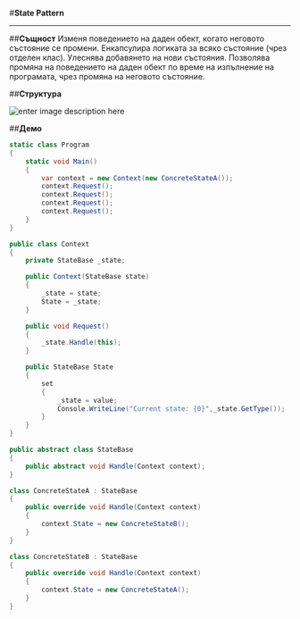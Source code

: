 #**State Pattern**


----------
##**Същност**
Изменя поведението на даден обект, когато неговото състояние се промени. Енкапсулира логиката за всяко състояние (чрез отделен клас). Улеснява добавянето на нови състояния. Позволява промяна на поведението на даден обект по време на изпълнение на програмата, чрез промяна на неговото състояние. 

##**Структура**

![enter image description here](https://github.com/tokera/TelerikAcademyHomeworks/blob/master/HighQualityCode/BehavioralPatterns\images\state.jpg)

##**Демо**
```cs
static class Program
{
    static void Main()
    {
        var context = new Context(new ConcreteStateA());
        context.Request();
        context.Request();
        context.Request();
        context.Request();
    }
}

public class Context
{
    private StateBase _state;

    public Context(StateBase state)
    {
        _state = state;
        State = _state;
    }

    public void Request()
    {
        _state.Handle(this);
    }

    public StateBase State
    {
        set
        {
            _state = value;
            Console.WriteLine("Current state: {0}",_state.GetType());
        }
    }
}

public abstract class StateBase
{
    public abstract void Handle(Context context);
}

class ConcreteStateA : StateBase
{
    public override void Handle(Context context)
    {
        context.State = new ConcreteStateB();
    }
}

class ConcreteStateB : StateBase
{
    public override void Handle(Context context)
    {
        context.State = new ConcreteStateA();
    }
}
```